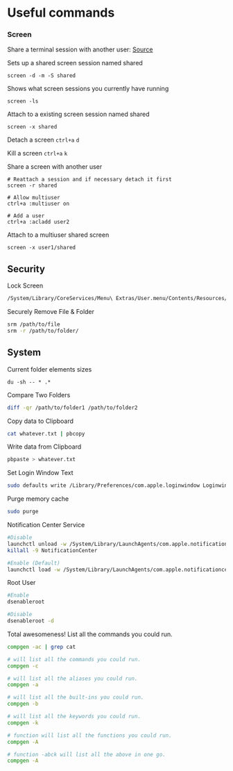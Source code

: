 # Useful commands



### Screen

Share a terminal session with another user: [Source](http://wiki.networksecuritytoolkit.org/index.php/HowTo_Share_A_Terminal_Session_Using_Screen)

Sets up a shared screen session named shared

```
screen -d -m -S shared
```
Shows what screen sessions you currently have running

```
screen -ls
```

Attach to a existing screen session named shared

```
screen -x shared
```

Detach a screen `ctrl+a` `d`

Kill a screen `ctrl+a` `k`

Share a screen with another user

```
# Reattach a session and if necessary detach it first
screen -r shared

# Allow multiuser
ctrl+a :multiuser on

# Add a user
ctrl+a :acladd user2

```

Attach to a multiuser shared screen

```
screen -x user1/shared
```


## Security

Lock Screen

```bash
/System/Library/CoreServices/Menu\ Extras/User.menu/Contents/Resources/CGSession -suspend
```

Securely Remove File & Folder

```bash
srm /path/to/file
srm -r /path/to/folder/
```

## System


Current folder elements sizes

```
du -sh -- * .*
```

Compare Two Folders

```bash
diff -qr /path/to/folder1 /path/to/folder2
```

Copy data to Clipboard

```bash
cat whatever.txt | pbcopy
```

Write data from Clipboard

```bash
pbpaste > whatever.txt
```

Set Login Window Text

```bash
sudo defaults write /Library/Preferences/com.apple.loginwindow LoginwindowText "Your text"
```

Purge memory cache

```bash
sudo purge
```

Notification Center Service

```bash
#Disable
launchctl unload -w /System/Library/LaunchAgents/com.apple.notificationcenterui.plist && \
killall -9 NotificationCenter

#Enable (Default)
launchctl load -w /System/Library/LaunchAgents/com.apple.notificationcenterui.plist
```

Root User

```bash
#Enable
dsenableroot

#Disable
dsenableroot -d
```

Total awesomeness! List all the commands you could run.

```bash
compgen -ac | grep cat
```

```bash
# will list all the commands you could run.
compgen -c

# will list all the aliases you could run.
compgen -a

# will list all the built-ins you could run.
compgen -b

# will list all the keywords you could run.
compgen -k

# function will list all the functions you could run.
compgen -A

# function -abck will list all the above in one go.
compgen -A
```



